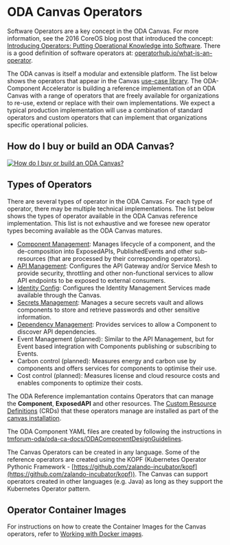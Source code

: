 ODA Canvas Operators
====================

Software Operators are a key concept in the ODA Canvas. For more information, see the 2016 CoreOS blog post that introduced the concept: [Introducing Operators: Putting Operational Knowledge into Software](https://web.archive.org/web/20170129131616/https://coreos.com/blog/introducing-operators.html). There is a good definition of software operators at: [operatorhub.io/what-is-an-operator](https://operatorhub.io/what-is-an-operator).

The ODA canvas is itself a modular and extensible platform. The list below shows the operators that appear in the Canvas [use-case library](../../usecase-library/). The ODA-Component Accelerator is building a reference implementation of an ODA Canvas with a range of operators that are freely available for organizations to re-use, extend or replace with their own implementations. We expect a typical production implementation will use a combination of standard operators and custom operators that can implement that organizations specific operational policies. 

## How do I buy or build an ODA Canvas?

[![How do I buy or build an ODA Canvas?](https://img.youtube.com/vi/dYyyCDPlVHY/0.jpg)](https://youtu.be/dYyyCDPlVHY?si=n8-NRN-rDFA_Sin4)

## Types of Operators

There are several types of operator in the ODA Canvas. For each type of operator, there may be multiple technical implementations. The list below shows the types of operator available in the ODA Canvas reference implementation. This list is not exhaustive and we foresee new operator types becoming available as the ODA Canvas matures.


* [Component Management](./component-management): Manages lifecycle of a component, and the de-composition into ExposedAPIs, PublishedEvents and other sub-resources (that are processed by their corresponding operators). 
* [API Management](api-management): Configures the API Gateway and/or Service Mesh to provide security, throttling and other non-functional services to allow API endpoints to be exposed to external consumers.
* [Identity Config](./identity-management): Configures the Identity Management Services made available through the Canvas.
* [Secrets Management](./secrets-management): Manages a secure secrets vault and allows components to store and retrieve passwords and other sensitive information.
* [Dependency Management](dependency-management): Provides services to allow a Component to discover API dependencies.
* Event Management (planned): Similar to the API Management, but for Event based integration with Components publishing or subscribing to Events. 
* Carbon control (planned): Measures energy and carbon use by components and offers services for components to optimise their use.
* Cost control (planned): Measures license and cloud resource costs and enables components to optimize their costs.


The ODA Reference implemantation contains Operators that can manage the **Component**, **ExposedAPI** and other resources. The [Custom Resource Definitions](https://kubernetes.io/docs/concepts/extend-kubernetes/api-extension/custom-resources/) (CRDs) that these operators manage are installed as part of the [canvas installation](../../installation/README.md). 

The ODA Component YAML files are created by following the instructions in [tmforum-oda/oda-ca-docs/ODAComponentDesignGuidelines](https://github.com/tmforum-oda/oda-ca-docs/tree/master/ODAComponentDesignGuidelines.md).

The Canvas Operators can be created in any language. Some of the reference operators are created using the KOPF (Kubernetes Operator Pythonic Framework - [https://github.com/zalando-incubator/kopf](https://github.com/zalando-incubator/kopf)). The Canvas can support operators created in other languages (e.g. Java) as long as they support the Kubernetes Operator pattern.

## Operator Container Images

For instructions on how to create the Container Images for the Canvas operators, refer to [Working with Docker images](../../docs/developer/work-with-dockerimages.md).


